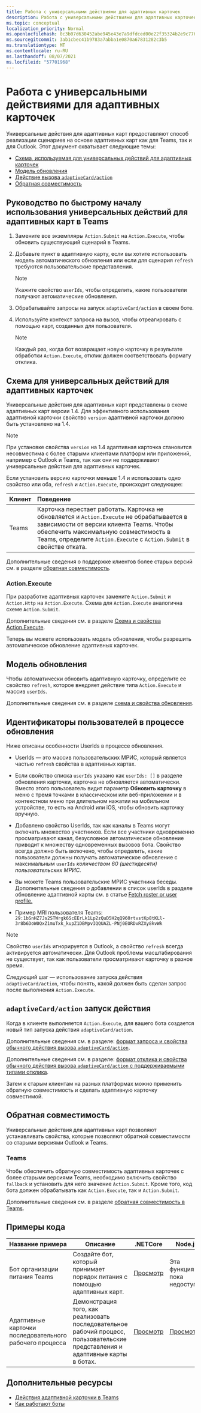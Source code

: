 ```yaml
---
title: Работа с универсальными действиями для адаптивных карточек
description: Работа с универсальными действиями для адаптивных карточек.
ms.topic: conceptual
localization_priority: Normal
ms.openlocfilehash: 0c3b07d630452abe945e43e7a9dfdced00e22f35324b2e9c7768b6bca5a0d065
ms.sourcegitcommit: 3ab1cbec41b9783a7abba1e0870a67831282c3b5
ms.translationtype: MT
ms.contentlocale: ru-RU
ms.lasthandoff: 08/07/2021
ms.locfileid: "57701968"
---
```

# <a name="work-with-universal-actions-for-adaptive-cards"></a>Работа с универсальными действиями для адаптивных карточек

Универсальные действия для адаптивных карт предоставляют способ реализации сценариев на основе адаптивных карт как для Teams, так и для Outlook. Этот документ охватывает следующие темы:

* [Схема, используемая для универсальных действий для адаптивных карточек](#schema-for-universal-actions-for-adaptive-cards)
* [Модель обновления](#refresh-model)
* [Действие вызова `adaptiveCard/action`](#adaptivecardaction-invoke-activity)
* [Обратная совместимость](#backward-compatibility)

## <a name="quick-start-guide-to-use-universal-actions-for-adaptive-cards-in-teams"></a>Руководство по быстрому началу использования универсальных действий для адаптивных карт в Teams

1. Замените все экземпляры `Action.Submit` на `Action.Execute`, чтобы обновить существующий сценарий в Teams.
2. Добавьте пункт в адаптивную карту, если вы хотите использовать модель автоматического обновления или если для сценария `refresh` требуются пользовательские представления.

    >[!NOTE]
    > Укажите свойство `userIds`, чтобы определить, какие пользователи получают автоматические обновления.

3. Обрабатывайте запросы на запуск `adaptiveCard/action` в своем боте.
4. Используйте контекст запроса на вызов, чтобы отреагировать с помощью карт, созданных для пользователя.

    > [!NOTE]
    > Каждый раз, когда бот возвращает новую карточку в результате обработки `Action.Execute`, отклик должен соответствовать формату отклика.

## <a name="schema-for-universal-actions-for-adaptive-cards"></a>Схема для универсальных действий для адаптивных карточек

Универсальные действия для адаптивных карт представлены в схеме адаптивных карт версии 1.4. Для эффективного использования адаптивной карточки свойство `version` адаптивной карточки должно быть установлено на 1.4.

> [!NOTE]
> При установке свойства `version` на 1.4 адаптивная карточка становится несовместима с более старыми клиентами платформ или приложений, например с Outlook и Teams, так как они не поддерживают универсальные действия для адаптивных карточек.

Если установить версию карточки меньше 1.4 и использовать одно свойство или оба, `refresh` и `Action.Execute`, происходит следующее:

| Клиент | Поведение |
| :-- | :-- |
| Teams | Карточка перестает работать. Карточка не обновляется и `Action.Execute` не обрабатывается в зависимости от версии клиента Teams. Чтобы обеспечить максимальную совместимость в Teams, определите `Action.Execute` с `Action.Submit` в свойстве отката. |

Дополнительные сведения о поддержке клиентов более старых версий см. в разделе [обратная совместимость](#backward-compatibility).

### <a name="actionexecute"></a>Action.Execute

При разработке адаптивных карточек замените `Action.Submit` и `Action.Http` на `Action.Execute`. Схема для `Action.Execute` аналогична схеме `Action.Submit`.

Дополнительные сведения см. в разделе [Схема и свойства Action.Execute](/adaptive-cards/authoring-cards/universal-action-model#actionexecute).

Теперь вы можете использовать модель обновления, чтобы разрешить автоматическое обновление адаптивных карточек.

## <a name="refresh-model"></a>Модель обновления

Чтобы автоматически обновить адаптивную карточку, определите ее свойство `refresh`, которое внедряет действие типа `Action.Execute` и массив `userIds`.

Дополнительные сведения см. в разделе [схема и свойства обновления](/adaptive-cards/authoring-cards/universal-action-model#refresh-mechanism).

## <a name="user-ids-in-refresh"></a>Идентификаторы пользователей в процессе обновления

Ниже описаны особенности UserIds в процессе обновления.

* UserIds — это массив пользовательских МРИС, который является частью `refresh` свойства в адаптивных картах.

* Если свойство списка `userIds` указано как `userIds: []` в разделе обновления карточки, карточка не обновляется автоматически. Вместо этого пользователь видит параметр **Обновить карточку** в меню с тремя точками в классическом или веб-приложении и в контекстном меню при длительном нажатии на мобильном устройстве, то есть на Android или iOS, чтобы обновить карточку вручную.

* Добавлено свойство UserIds, так как каналы в Teams могут включать множество участников. Если все участники одновременно просматривают канал, безусловное автоматическое обновление приводит к множеству одновременных вызовов бота. Свойство всегда должно быть включено, чтобы определить, какие пользователи должны получать автоматическое обновление с максимальным `userIds` *количеством 60 (шестидесяти) пользовательских МРИС.*

* Вы можете Teams пользовательские МРИС участника беседы. Дополнительные сведения о добавлении в список userIds в разделе обновление адаптивной карты см. в статье [Fetch roster or user profile.](/microsoftteams/platform/bots/how-to/get-teams-context?tabs=dotnet#fetch-the-roster-or-user-profile)

* Пример MRI пользователя Teams: `29:1bSnHZ7Js2STWrgk6ScEErLk1Lp2zQuD5H2qQ960rtvstKp8tKLl-3r8b6DoW0QxZimuTxk_kupZ1DBMpvIQQUAZL-PNj0EORDvRZXy8kvWk`

> [!NOTE]
> Свойство `userIds` игнорируется в Outlook, а свойство `refresh` всегда активируется автоматически. Для Outlook проблемы масштабирования не существует, так как пользователи просматривают карточку в разное время.

Следующий шаг — использование запуска действия `adaptiveCard/action`, чтобы понять, какой должен быть сделан запрос после выполнения `Action.Execute`.

## <a name="adaptivecardaction-invoke-activity"></a>`adaptiveCard/action` запуск действия

Когда в клиенте выполняется `Action.Execute`, для вашего бота создается новый тип запуска действия `adaptiveCard/action`.

Дополнительные сведения см. в разделе: [формат запроса и свойства обычного действия вызова `adaptiveCard/action`](/adaptive-cards/authoring-cards/universal-action-model#request-format).

Дополнительные сведения см. в разделе: [формат отклика и свойства обычного действия вызова `adaptiveCard/action` с поддерживаемыми типами отклика](/adaptive-cards/authoring-cards/universal-action-model#response-format).

Затем к старым клиентам на разных платформах можно применить обратную совместимость и сделать адаптивную карточку совместимой.

## <a name="backward-compatibility"></a>Обратная совместимость

Универсальные действия для адаптивных карт позволяют устанавливать свойства, которые позволяют обратной совместимости со старыми версиями Outlook и Teams.

### <a name="teams"></a>Teams

Чтобы обеспечить обратную совместимость адаптивных карточек с более старыми версиями Teams, необходимо включить свойство `fallback` и установить для него значение `Action.Submit`. Кроме того, код бота должен обрабатывать как `Action.Execute`, так и `Action.Submit`.

Дополнительные сведения см. в разделе [обратная совместимость в Teams](/adaptive-cards/authoring-cards/universal-action-model#teams).

## <a name="code-samples"></a>Примеры кода

|Название примера | Описание | .NETCore | Node.js |
|----------------|-----------------|--------------|--------------|
| Бот организации питания Teams | Создайте бот, который принимает порядок питания с помощью адаптивных карт. |[Просмотр](https://github.com/OfficeDev/Microsoft-Teams-Samples/tree/main/samples/bot-teams-catering/csharp)| Эта функция пока недоступна |
| Адаптивные карточки последовательного рабочего процесса | Демонстрация того, как реализовать последовательное рабочий процесс, пользовательские представления и адаптивные карты в ботах. | [Просмотр](https://github.com/OfficeDev/Microsoft-Teams-Samples/tree/main/samples/bot-sequential-flow-adaptive-cards/csharp) | [Просмотр](https://github.com/OfficeDev/Microsoft-Teams-Samples/tree/main/samples/bot-sequential-flow-adaptive-cards/nodejs) |

## <a name="see-also"></a>Дополнительные ресурсы

* [Действия адаптивной карточки в Teams](~/task-modules-and-cards/cards/cards-actions.md#adaptive-cards-actions)
* [Как работают боты](/azure/bot-service/bot-builder-basics?view=azure-bot-service-4.0&preserve-view=true)

